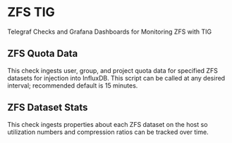 # ZFS TIG
Telegraf Checks and Grafana Dashboards for Monitoring ZFS with TIG

## ZFS Quota Data
This check ingests user, group, and project quota data for specified ZFS datasets for injection into InfluxDB.  This script can be called at any desired interval; recommended default is 15 minutes.

## ZFS Dataset Stats
This check ingests properties about each ZFS dataset on the host so utilization numbers and compression ratios can be tracked over time.  
